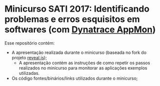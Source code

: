 # Minicurso SATI 2017: Identificando problemas e erros esquisitos em softwares (com [Dynatrace AppMon](https://www.dynatrace.com/platform/offerings/application-monitoring/))

Esse repositório contém:
- A apresentação realizada durante o minicurso (baseada no fork do projeto [reveal.js](https://github.com/hakimel/reveal.js));
    - A apresentação contém as instruções de como repetir os passos realizados no minicurso para monitorar as aplicações exemplos utilizadas.
- Os código fontes/binários/links utilizados durante o minicurso;
